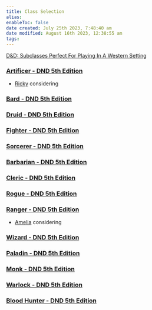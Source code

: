 ```yaml
---
title: Class Selection
alias: 
enableToc: false
date created: July 25th 2023, 7:48:40 am
date modified: August 16th 2023, 12:38:55 am
tags: 
---
```

[D&D: Subclasses Perfect For Playing In A Western Setting](https://www.thegamer.com/dungeons-dragons-dnd-subclasses-perfect-western-setting/#oath-of-conquest-paladin)
### [Artificer - DND 5th Edition](http://dnd5e.wikidot.com/artificer)
- [Ricky](PCs/Ricky.md) considering
### [Bard - DND 5th Edition](http://dnd5e.wikidot.com/bard)
### [Druid - DND 5th Edition](http://dnd5e.wikidot.com/druid)
### [Fighter - DND 5th Edition](http://dnd5e.wikidot.com/fighter)
### [Sorcerer - DND 5th Edition](http://dnd5e.wikidot.com/sorcerer)
### [Barbarian - DND 5th Edition](http://dnd5e.wikidot.com/barbarian)
### [Cleric - DND 5th Edition](http://dnd5e.wikidot.com/cleric)
### [Rogue - DND 5th Edition](http://dnd5e.wikidot.com/rogue)
### [Ranger - DND 5th Edition](http://dnd5e.wikidot.com/ranger)
- [Amelia](PCs/Amelia.md) considering
### [Wizard - DND 5th Edition](http://dnd5e.wikidot.com/wizard)
### [Paladin - DND 5th Edition](http://dnd5e.wikidot.com/paladin)
### [Monk - DND 5th Edition](http://dnd5e.wikidot.com/monk)
### [Warlock - DND 5th Edition](http://dnd5e.wikidot.com/warlock)
### [Blood Hunter - DND 5th Edition](http://dnd5e.wikidot.com/blood-hunter)
